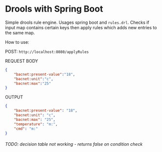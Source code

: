 # Drools with Spring Boot

Simple drools rule engine. Usages spring boot and `rules.drl`. Checks if input map contains certain keys then apply rules which adds new entries to the same map.

How to use:

POST: `http://localhost:8080/applyRules`

REQUEST BODY
```json
{
	"bacnet:present-value":"18",
	"bacnet:unit":"c",
	"bacnet:max":"25"
}
```
OUTPUT
```json
{
    "bacnet:present-value": "18",
    "bacnet:unit": "c",
    "bacnet:max": "25",
    "temperature": "m:",
    "cmd": "m:"
}
```
###### TODO: decision table not working - returns false on condition check